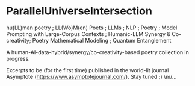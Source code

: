 # ParallelUniverseIntersection
hu(LL)man poetry ; LL(Wo)M(en) Poets ; LLMs ; NLP ; Poetry ; Model Prompting with Large-Corpus Contexts ; Humanic-LLM Synergy &amp; Co-creativity; Poetry Mathematical Modeling ; Quantum Entanglement

A human-AI-data-hybrid/synergy/co-creativity-based poetry collection in progress.

Excerpts to be (for the first time) published in the world-lit journal Asymptote (https://www.asymptotejournal.com/). Stay tuned ;) \m/...
